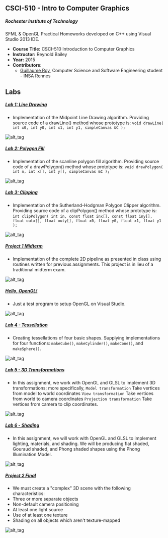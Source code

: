 CSCI-510 - Intro to Computer Graphics
--------

##### Rochester Institute of Technology
SFML & OpenGL Practical Homeworks developed on C++ using Visual Studio 2013 IDE.

* **Course Title:** CSCI-510 Introduction to Computer Graphics
* **Instructor:** Reynold Bailey
* **Year:** 2015
* **Contributors:**
  * <a href="https://github.com/guroy">Guillaume Roy</a>, Computer Science and Software Engineering student - INSA Rennes

Labs
----
##### <a href="https://github.com/guroy/CSCI-510/tree/master/Lab%201%20-%20Line%20Drawing">Lab 1: Line Drawing</a>
* Implementation of the Midpoint Line Drawing algorithm. Providing source code of a drawLine() method whose prototype is:
```void drawLine( int x0, int y0, int x1, int y1, simpleCanvas &C );```

![alt_tag](http://s581607514.onlinehome.fr/host/course/cg/lab1.png)

##### <a href="https://github.com/guroy/CSCI-510/tree/master/Lab%202%20-%20Polygon%20Fill">Lab 2: Polygon Fill</a>
* Implementation of the scanline polygon fill algorithm. Providing source code of a drawPolygon() method whose prototype is:
```void drawPolygon( int n, int x[], int y[], simpleCanvas &C );```

![alt_tag](http://s581607514.onlinehome.fr/host/course/cg/lab2.png)

##### <a href="https://github.com/guroy/CSCI-510/tree/master/Lab%203%20-%20Clipping">Lab 3: Clipping</a>
* Implementation of the Sutherland-Hodgman Polygon Clipper algorithm. Providing source code of a clipPolygon() method whose prototype is:
```int clipPolygon( int in, const float inx[], const float iny[], float outx[], float outy[], float x0, float y0, float x1, float y1 );```

![alt_tag](http://s581607514.onlinehome.fr/host/course/cg/lab3.png)

##### <a href="https://github.com/guroy/CSCI-510/tree/master/Project%201%20Midterm">Project 1 Midterm</a>
* Implementation of the complete 2D pipeline as presented in class using routines written for previous assignments. This project is in lieu of a traditional midterm exam. 

![alt_tag](http://s581607514.onlinehome.fr/host/course/cg/midterm.gif)

##### <a href="https://github.com/guroy/CSCI-510/tree/master/Hello,%20OpenGL!">Hello, OpenGL!</a>
* Just a test program to setup OpenGL on Visual Studio. 

![alt_tag](http://s581607514.onlinehome.fr/host/course/cg/hello.png)

##### <a href="https://github.com/guroy/CSCI-510/tree/master/Lab%204%20-%20Tesselation">Lab 4 - Tessellation</a>
*  Creating tessellations of four basic shapes. Supplying implementations for four functions: ```makeCube()```, ```makeCylinder()```, ```makeCone()```, and ```makeSphere()```. 

![alt_tag](http://s581607514.onlinehome.fr/host/course/cg/lab4.gif)

##### <a href="https://github.com/guroy/CSCI-510/tree/master/Lab%205%20-%203D%20Transformations">Lab 5 - 3D Transformations</a>
*  In this assignment, we work with OpenGL and GLSL to implement 3D transformations; more specifically, ```Model transformation``` Take vertices from model to world coordinates ```View transformation``` Take vertices from world to camera coordinates ```Projection transformation``` Take vertices from camera to clip coordinates.

![alt_tag](http://s581607514.onlinehome.fr/host/course/cg/lab5.png)

##### <a href="https://github.com/guroy/CSCI-510/tree/master/Lab%206%20-%20Shading">Lab 6 - Shading</a>
*  In this assignment, we will work with OpenGL and GLSL to implement lighting, materials, and shading. We will be producing flat shaded, Gouraud shaded, and Phong shaded shapes using the Phong Illumination Model. 

![alt_tag](http://s581607514.onlinehome.fr/host/course/cg/lab6.png)

##### <a href="https://github.com/guroy/CSCI-510/tree/master/Project%202%20Final">Project 2 Final</a>
* We must create a "complex" 3D scene with the following characteristics: 
 * Three or more separate objects
 * Non-default camera positioning 
 * At least one light source 
 * Use of at least one texture 
 * Shading on all objects which aren't texture-mapped

![alt_tag](http://s581607514.onlinehome.fr/host/course/cg/final.png)
